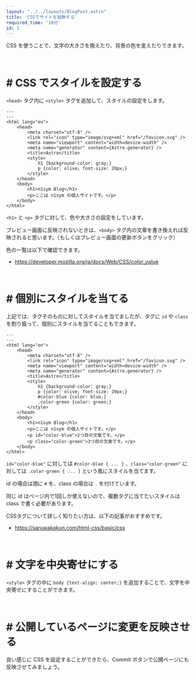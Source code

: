 ```yaml
---
layout: "../../layouts/BlogPost.astro"
title: 'CSSでサイトを装飾する'
required_time: '10分'
id: 5
---
```


CSS を使うことで、文字の大きさを換えたり、背景の色を変えたりできます。

<br>

# # CSS でスタイルを設定する

`<head>` タグ内に `<style>` タグを追加して、スタイルの設定をします。



~~~astro
---
---
<html lang="en">
	<head>
		<meta charset="utf-8" />
		<link rel="icon" type="image/svg+xml" href="/favicon.svg" />
		<meta name="viewport" content="width=device-width" />
		<meta name="generator" content={Astro.generator} />
		<title>Astro</title>
		<style>
			h1 {background-color: gray;}
			p {color: olive; font-size: 20px;}
		</style>
	</head>
	<body>
		<h1>n1sym Blog</h1>
		<p>ここは n1sym の個人サイトです。</p>
	</body>
</html>
~~~

`<h1>` と `<p>` タグに対して、色や大きさの設定をしています。

プレビュー画面に反映されないときは、`<body>` タグ内の文章を書き換えれば反映されると思います。（もしくはプレビュー画面の更新ボタンをクリック）

色の一覧は以下で確認できます。

- https://developer.mozilla.org/ja/docs/Web/CSS/color_value

<br>

# # 個別にスタイルを当てる

上記では、タグそのものに対してスタイルを当てましたが、タグに `id` や `class` を割り振って、個別にスタイルを当てることもできます。

~~~astro
---
---
<html lang="en">
	<head>
		<meta charset="utf-8" />
		<link rel="icon" type="image/svg+xml" href="/favicon.svg" />
		<meta name="viewport" content="width=device-width" />
		<meta name="generator" content={Astro.generator} />
		<title>Astro</title>
		<style>
			h1 {background-color: gray;}
			p {color: olive; font-size: 20px;}
			#color-blue {color: blue;}
			.color-green {color: green;}
		</style>
	</head>
	<body>
		<h1>n1sym Blog</h1>
		<p>ここは n1sym の個人サイトです。</p>
		<p id="color-blue">2つ目の文章です。</p>
		<p class="color-green">3つ目の文章です。</p>
	</body>
</html>
~~~

`id="color-blue"` に対しては `#color-blue { ... }` 、`class="color-green"` に対しては `.color-green { ... }` という風にスタイルを当てます。

id の場合は頭に `#` を、class の場合は `.` を付けています。

同じ id はページ内で1回しか使えないので、複数タグに当てたいスタイルは class で書く必要があります。

CSSタグについて詳しく知りたい方は、以下の記事がおすすめです。

- https://saruwakakun.com/html-css/basic/css

<br>

# # 文字を中央寄せにする

`<style>` タグの中に `body {text-align: center;}` を追加することで、文字を中央寄せにすることができます。

<br>

# # 公開しているページに変更を反映させる

良い感じに CSS を設定することができたら、Commit ボタンで公開ページにも反映させてみましょう。